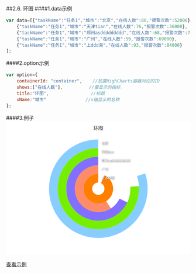 ##2.6. 环图
####1.data示例
```js
var data=[{"taskName":"任务1","城市":"北京","在线人数":80,"报警次数":52000},
    {"taskName":"任务1","城市":"天津tian","在线人数":76,"报警次数":36000},
    {"taskName":"任务1","城市":"郑州asddddddddd","在线人数":68,"报警次数":78000},
    {"taskName":"任务1","城市":"广州","在线人数":59,"报警次数":69000},
    {"taskName":"任务1","城市":"上ddd海","在线人数":93,"报警次数":84000}
];
```

####2.option示例
```js
var option={
    containerId: "container",    //放置HighCharts容器对应的ID
    shows:["在线人数"],          //要显示的指标
    title:"环图",                //标题
    xName:"城市"				 //x轴显示的名称
};
```

####3.例子
![streaming](./image/ring.png)

[查看示例](./brcharts/test/ringchart.html)

